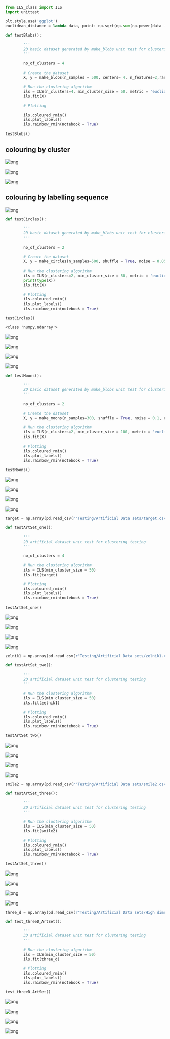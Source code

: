 ```python
from ILS_class import ILS
import unittest
```


```python
plt.style.use('ggplot')
euclidean_distance = lambda data, point: np.sqrt(np.sum(np.power(data - point, 2), axis = 1).reshape((len(data), 1)))
```


```python
def testBlobs():
        
        '''
        2D basic dataset generated by make_blobs unit test for clustering testing
        '''
    
        no_of_clusters = 4
        
        # Create the dataset
        X, y = make_blobs(n_samples = 500, centers= 4, n_features=2,random_state=185)
        
        # Run the clustering algorithm
        ils = ILS(n_clusters=4, min_cluster_size = 50, metric = 'euclidean')
        ils.fit(X)

        # Plotting
        
        ils.coloured_rmin()
        ils.plot_labels()
        ils.rainbow_rmin(notebook = True)
        
testBlobs()
```


## colouring by cluster

    
![png](output_2_0.png)
    



    
![png](output_2_1.png)



    
    
![png](bokeh_plot_2_0.png)
    



## colouring by labelling sequence

![png](bokeh_plot_2_1.png)
    
















<div class="bk-root" id="45c7910a-957f-4373-adb8-f938c1d27866" data-root-id="18576"></div>












<div class="bk-root" id="f2ae09c5-18f1-4422-a847-c54ffb98374d" data-root-id="19247"></div>






```python
def testCircles():
        
        '''
        2D basic dataset generated by make_blobs unit test for clustering testing
        '''
    
        no_of_clusters = 2
        
        # Create the dataset
        X, y = make_circles(n_samples=500, shuffle = True, noise = 0.05, factor = 0.5, random_state = 10)
        
        # Run the clustering algorithm
        ils = ILS(n_clusters=2, min_cluster_size = 50, metric = 'euclidean')
        print(type(X))
        ils.fit(X)
        
        # Plotting
        ils.coloured_rmin()
        ils.plot_labels()
        ils.rainbow_rmin(notebook = True)
        
testCircles()
```

    <class 'numpy.ndarray'>
    


    
![png](output_3_1.png)
    



    
![png](output_3_2.png)
    



    
![png](bokeh_plot_3_0.png)
    



    
![png](bokeh_plot_3_1.png)











<div class="bk-root" id="870ae2de-482f-4f90-9dbc-784e66400f0b" data-root-id="19916"></div>












<div class="bk-root" id="7bb20332-238a-4f22-a51e-b0a395433a52" data-root-id="20611"></div>






```python
def testMoons():
        
        '''
        2D basic dataset generated by make_blobs unit test for clustering testing
        '''
        
        no_of_clusters = 2
        
        # Create the dataset
        X, y = make_moons(n_samples=300, shuffle = True, noise = 0.1, random_state = 10)
        
        # Run the clustering algorithm
        ils = ILS(n_clusters=2, min_cluster_size = 100, metric = 'euclidean')
        ils.fit(X)
        
        # Plotting
        ils.coloured_rmin()
        ils.plot_labels()
        ils.rainbow_rmin(notebook = True)
        
testMoons()
```


    
![png](output_4_0.png)
    



    
![png](output_4_1.png)
    



    
![png](bokeh_plot_4_0.png)
    



    
![png](bokeh_plot_4_1.png)











<div class="bk-root" id="11d2412b-67cb-4612-a0d1-bb1e92053dc7" data-root-id="21304"></div>












<div class="bk-root" id="2bdd4f98-4813-4bc9-98a7-4c979ff723c9" data-root-id="22023"></div>






```python
target = np.array(pd.read_csv(r"Testing/Artificial Data sets/target.csv", header=1))[:, :-1]
```


```python
def testArtSet_one():
    
        '''
        2D artificial dataset unit test for clustering testing
        '''
        
        no_of_clusters = 4
        
        # Run the clustering algorithm
        ils = ILS(min_cluster_size = 50)
        ils.fit(target)

        # Plotting
        ils.coloured_rmin()
        ils.plot_labels()
        ils.rainbow_rmin(notebook = True)
        
testArtSet_one()
```


    
![png](output_6_0.png)
    



    
![png](output_6_1.png)
    



    
![png](bokeh_plot_5_0.png)
    



    
![png](bokeh_plot_5_1.png)









<div class="bk-root" id="9ac2dc41-5ba0-4b4a-b604-354b61100517" data-root-id="22740"></div>












<div class="bk-root" id="cd0368a4-eed8-42c7-a002-ca271df1e06c" data-root-id="23483"></div>






```python
zelnik1 = np.array(pd.read_csv(r"Testing/Artificial Data sets/zelnik1.csv", header=1))[:, :-1]
```


```python
def testArtSet_two():    
    
        '''
        2D artificial dataset unit test for clustering testing
        '''
    
        # Run the clustering algorithm
        ils = ILS(min_cluster_size = 50)
        ils.fit(zelnik1)

        # Plotting
        ils.coloured_rmin()
        ils.plot_labels()
        ils.rainbow_rmin(notebook = True)
        
testArtSet_two()
```


    
![png](output_8_0.png)
    



    
![png](output_8_1.png)
    




    
![png](bokeh_plot_6_0.png)
    



    
![png](bokeh_plot_6_1.png)








<div class="bk-root" id="a444793b-4971-499c-84b2-c22f5aef1de4" data-root-id="24224"></div>












<div class="bk-root" id="22188471-eccc-418f-8775-bbd2b11d1c69" data-root-id="24991"></div>






```python
smile2 = np.array(pd.read_csv(r"Testing/Artificial Data sets/smile2.csv", header=1))[:, :-1]
```


```python
def testArtSet_three(): 
    
        '''
        2D artificial dataset unit test for clustering testing
        '''
    
        # Run the clustering algorithm
        ils = ILS(min_cluster_size = 50)
        ils.fit(smile2)

        # Plotting
        ils.coloured_rmin()
        ils.plot_labels()
        ils.rainbow_rmin(notebook = True)
        
testArtSet_three()
```


    
![png](output_10_0.png)
    



    
![png](output_10_1.png)
    



    
![png](bokeh_plot_7_0.png)
    



    
![png](bokeh_plot_7_1.png)








<div class="bk-root" id="e60d066f-1955-41c5-99a2-149284bd1748" data-root-id="25756"></div>












<div class="bk-root" id="f67a02ff-713c-4f67-9f0f-016ada30b734" data-root-id="26547"></div>






```python
three_d = np.array(pd.read_csv(r"Testing/Artificial Data sets/High dimensional dataset/3d-line1.csv", header=1))[:, :-1]
```


```python
def test_threeD_ArtSet(): 
    
        '''
        3D artificial dataset unit test for clustering testing
        '''
    
        # Run the clustering algorithm
        ils = ILS(min_cluster_size = 50)
        ils.fit(three_d)

        # Plotting
        ils.coloured_rmin()
        ils.plot_labels()
        ils.rainbow_rmin(notebook = True)
        
test_threeD_ArtSet()
```


    
![png](output_12_0.png)
    



    
![png](output_12_1.png)
    



![png](bokeh_plot_8_0.png)
    



    
![png](bokeh_plot_8_1.png)











<div class="bk-root" id="337cab2e-7252-4dca-be7e-d5078d0c4f14" data-root-id="27336"></div>












<div class="bk-root" id="eaa5ede4-bde9-4199-b94b-6b8897873f74" data-root-id="28151"></div>




